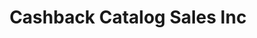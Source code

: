 ---
title: Cashback Catalog Sales Inc
slug: cashback-catalog-sales-inc
updated-on: '2024-05-30T13:44:31.749Z'
created-on: '2024-05-30T13:41:46.671Z'
published-on: '2024-05-30T13:54:32.469Z'
f_city-state-2:
- cms/city/hinesville-ga.md
- cms/city/bremerton-wa.md
- cms/city/tacoma-wa.md
f_locations:
- cms/payday-loan/cashback-catalog-sales-inc-9068.md
- cms/payday-loan/cashback-catalog-sales-inc-9069.md
- cms/payday-loan/cashback-catalog-sales-inc-9070.md
- cms/payday-loan/cashback-catalog-sales-inc-9071.md
f_states:
- cms/state/georgia.md
- cms/state/washington.md
layout: '[company].html'
tags: company
---